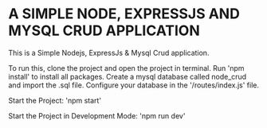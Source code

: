 # A SIMPLE NODE, EXPRESSJS AND MYSQL CRUD APPLICATION
 
This is a Simple Nodejs, ExpressJs & Mysql Crud application.

To run this, clone the project and open the project in terminal.
Run 'npm install' to install all packages.
Create a mysql database called node_crud and import the .sql file.
Configure your database in the '/routes/index.js' file.

Start the Project: 'npm start'

Start the Project in Development Mode: 'npm run dev'
